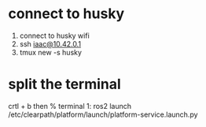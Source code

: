# connect to husky
1. connect to husky wifi
2. ssh iaac@10.42.0.1
3. tmux new -s husky

# split the terminal 
crtl + b then %
terminal 1:
ros2 launch /etc/clearpath/platform/launch/platform-service.launch.py 
